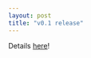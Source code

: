 ```yaml
---
layout: post
title: "v0.1 release"
---
```


Details [here](https://github.com/arbor-sim/arbor/releases/tag/v0.1)!